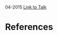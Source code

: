 

04-2015
[Link to Talk](https://www.churchofjesuschrist.org/study/general-conference/2015/04/priesthood-session?lang=eng)



# References
